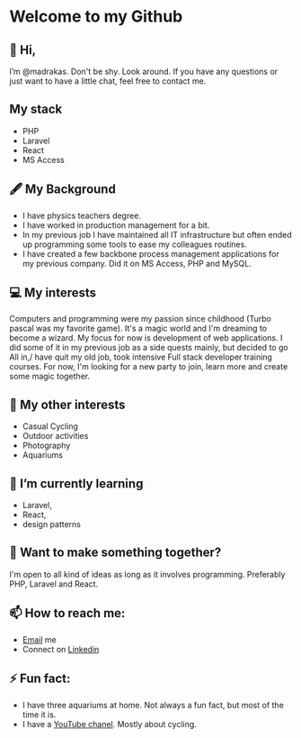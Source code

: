# Welcome to my Github

## 👋 Hi,
I’m @madrakas. Don't be shy. Look around. If you have any questions or just want to have a little chat, feel free to contact me.

## My stack
- PHP
- Laravel
- React
- MS Access

## 🖋️ My Background

* I have physics teachers degree.
* I have worked in production management for a bit.
* In my previous job I have maintained all IT infrastructure but often ended up programming some tools to ease my colleagues routines.
* I have created a few backbone process management applications for my previous company. Did it on MS Access, PHP and MySQL.

## 💻 My interests

Computers and programming were my passion since childhood (Turbo pascal was my favorite game). It's a magic world and I'm dreaming to become a wizard.
My focus for now is development of web applications. I did some of it in my previous job as a side quests mainly, but decided to go All in,/
have quit my old job, took intensive Full stack developer training courses. For now, I'm looking for a new party to join, learn more and create some magic together.


## 🚴 My other interests

- Casual Cycling
- Outdoor activities
- Photography
- Aquariums

## 🌱 I’m currently learning 

- Laravel,
- React,
- design patterns

## 💞️ Want to make something together?

I'm open to all kind of ideas as long as it involves programming. Preferably PHP, Laravel and React.

## 📫 How to reach me:
- [Email](mailto:arvydas.simbelis@gmail.com) me
- Connect on [Linkedin](https://linkedin.com/in/arvydas-%C5%A1imbelis-0a7311213)

## ⚡ Fun fact:
- I have three aquariums at home. Not always a fun fact, but most of the time it is.
- I have a [YouTube chanel](https://www.youtube.com/channel/UCH9TsIT7W8Jl0vXMjRJZjAg). Mostly about cycling.

<!---
madrakas/madrakas is a ✨ special ✨ repository because its `README.md` (this file) appears on your GitHub profile.
You can click the Preview link to take a look at your changes.
--->

